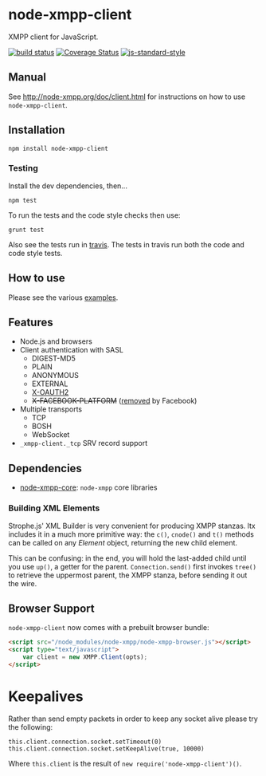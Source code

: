 # node-xmpp-client

XMPP client for JavaScript.

[![build status](https://img.shields.io/travis/node-xmpp/node-xmpp-client/master.svg?style=flat-square)](https://travis-ci.org/node-xmpp/node-xmpp-client/branches)
[![Coverage Status](https://img.shields.io/coveralls/node-xmpp/node-xmpp-client.svg?style=flat-square)](https://coveralls.io/r/node-xmpp/node-xmpp-client)
[![js-standard-style](https://img.shields.io/badge/code%20style-standard-brightgreen.svg?style=flat-square)](http://standardjs.com/)


## Manual

See http://node-xmpp.org/doc/client.html for instructions on how to use `node-xmpp-client`.

## Installation

```
npm install node-xmpp-client
```

### Testing

Install the dev dependencies, then...

```npm test```

To run the tests and the code style checks then use:

```grunt test```

Also see the tests run in [travis](http://travis-ci.org/node-xmpp/node-xmpp-client). The tests in travis run both the code and code style tests.

## How to use

Please see the various [examples](https://github.com/node-xmpp/node-xmpp-client/tree/master/examples).

## Features

* Node.js and browsers
* Client authentication with SASL
  - DIGEST-MD5
  - PLAIN
  - ANONYMOUS
  - EXTERNAL
  - [X-OAUTH2](https://developers.google.com/talk/jep_extensions/oauth)
  - ~~X-FACEBOOK-PLATFORM~~ ([removed](https://developers.facebook.com/docs/chat) by Facebook)
* Multiple transports
  - TCP
  - BOSH
  - WebSocket
* `_xmpp-client._tcp` SRV record support

## Dependencies

* [node-xmpp-core](https://github.com/node-xmpp/ltx): `node-xmpp` core libraries

### Building XML Elements

Strophe.js' XML Builder is very convenient for producing XMPP
stanzas. ltx includes it in a much more primitive way: the
`c()`, `cnode()` and `t()` methods can be called on any *Element*
object, returning the new child element.

This can be confusing: in the end, you will hold the last-added child
until you use `up()`, a getter for the parent. `Connection.send()`
first invokes `tree()` to retrieve the uppermost parent, the XMPP
stanza, before sending it out the wire.

## Browser Support

`node-xmpp-client` now comes with a prebuilt browser bundle:

```html
<script src="/node_modules/node-xmpp/node-xmpp-browser.js"></script>
<script type="text/javascript">
    var client = new XMPP.Client(opts);
</script>
```

# Keepalives

Rather than send empty packets in order to keep any socket alive please try the following:

```
this.client.connection.socket.setTimeout(0)
this.client.connection.socket.setKeepAlive(true, 10000)
```

Where `this.client` is the result of `new require('node-xmpp-client')()`.
